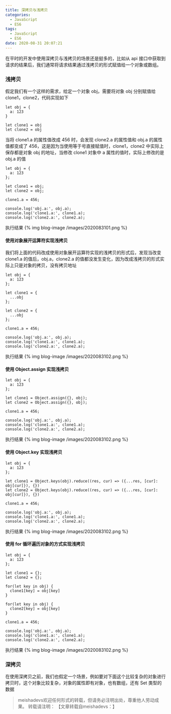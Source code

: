 ```yaml
---
title: 深拷贝与浅拷贝
categories:
  - JavaScript
  - ES6
tags:
  - JavaScript
  - ES6
date: 2020-08-31 20:07:21
---
```

在平时的开发中使用深拷贝与浅拷贝的场景还是挺多的，比如从 api 接口中获取到请求的结果后，我们通常将请求结果通过浅拷贝的形式赋值给一个对象或数组。
<!--more-->

### 浅拷贝
假定我们有一个这样的需求，给定一个对象 obj，需要将对象 obj 分别赋值给 clone1，clone2，代码实现如下

    let obj = {
      a: 123
    }
    
    let clone1 = obj
    let clone2 = obj

当将 clone1.a 的属性值改成 456 时，会发现 clone2.a 的属性值和 obj.a 的属性值都变成了 456，这是因为当使用等于号直接赋值时，clone1，clone2 中实际上保存都是对象 obj 的地址，当修改 clone1 对象中 a 属性的值时，实际上修改的是 obj.a 的值

    let obj = {
      a: 123
    };
    
    let clone1 = obj;
    let clone2 = obj;
    
    clone1.a = 456;
    
    console.log('obj.a:', obj.a);
    console.log('clone1.a:', clone1.a);
    console.log('clone2.a:', clone2.a);

执行结果
{% img blog-image /images/2020083101.png %}

#### 使用对象展开运算符实现浅拷贝
我们将上面的代码改成使用对象展开运算符实现的浅拷贝的形式后，发现当改变 clone1.a 的值后，obj.a，clone2.a 的值都没发生变化，因为改成浅拷贝的形式实际上只是对象的拷贝，没有拷贝地址

    let obj = {
      a: 123
    };
    
    let clone1 = {
      ...obj
    };
    
    let clone2 = {
      ...obj
    };
    
    clone1.a = 456;
    
    console.log('obj.a:', obj.a);
    console.log('clone1.a:', clone1.a);
    console.log('clone2.a:', clone2.a);

执行结果
{% img blog-image /images/2020083102.png %}
    
#### 使用 Object.assign 实现浅拷贝

    let obj = {
      a: 123
    };
    
    let clone1 = Object.assign({}, obj);
    let clone2 = Object.assign({}, obj);
    
    clone1.a = 456;
    
    console.log('obj.a:', obj.a);
    console.log('clone1.a:', clone1.a);
    console.log('clone2.a:', clone2.a);

执行结果
{% img blog-image /images/2020083102.png %}

#### 使用 Object.key 实现浅拷贝

    let obj = {
      a: 123
    };
    
    let clone1 = Object.keys(obj).reduce((res, cur) => ({...res, [cur]: obj[cur]}), {})
    let clone2 = Object.keys(obj).reduce((res, cur) => ({...res, [cur]: obj[cur]}), {})
    
    clone1.a = 456;
    
    console.log('obj.a:', obj.a);
    console.log('clone1.a:', clone1.a);
    console.log('clone2.a:', clone2.a);

执行结果
{% img blog-image /images/2020083102.png %}

#### 使用 for 循环遍历对象的方式实现浅拷贝

    let obj = {
      a: 123
    };
    
    let clone1 = {};
    let clone2 = {};
    
    for(let key in obj) {
      clone1[key] = obj[key]
    }
    
    for(let key in obj) {
      clone2[key] = obj[key]
    }
    
    clone1.a = 456;
    
    console.log('obj.a:', obj.a);
    console.log('clone1.a:', clone1.a);
    console.log('clone2.a:', clone2.a);

执行结果
{% img blog-image /images/2020083102.png %}

### 深拷贝

在使用深拷贝之前，我们也假定一个场景，例如要对下面这个比较复杂的对象进行拷贝时，这个对象比较复杂，对象的属性即有对象，也有数组，还有 Set 类型的数据



> meishadevs欢迎任何形式的转载，但请务必注明出处，尊重他人劳动成果。
转载请注明： 【文章转载自meishadevs：[]()】